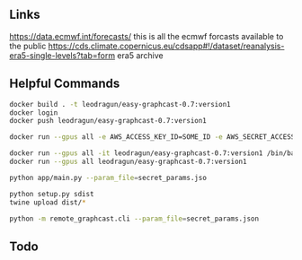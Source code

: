 ## Links

https://data.ecmwf.int/forecasts/ this is all the ecmwf forcasts available to the public
https://cds.climate.copernicus.eu/cdsapp#!/dataset/reanalysis-era5-single-levels?tab=form era5 archive

## Helpful Commands

```bash
docker build . -t leodragun/easy-graphcast-0.7:version1
docker login
docker push leodragun/easy-graphcast-0.7:version1

docker run --gpus all -e AWS_ACCESS_KEY_ID=SOME_ID -e AWS_SECRET_ACCESS_KEY=SOME_SECRET -e AWS_BUCKET=somebucket -e AWS_REGION=ap-southeast-2 -e CDS_KEY=asdfasdfa -e CDS_URL=https://asdfasdfas/sdfa/a -e GRAPHCAST_FORCAST_LIST="[{'start': '2023122518', 'hours_to_forcast': 48}]" leodragun/easy-graphcast-0.7:version1

docker run --gpus all -it leodragun/easy-graphcast-0.7:version1 /bin/bash
docker run --gpus all leodragun/easy-graphcast-0.7:version1

python app/main.py --param_file=secret_params.jso

python setup.py sdist
twine upload dist/*

python -m remote_graphcast.cli --param_file=secret_params.json
```

## Todo
